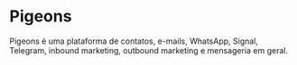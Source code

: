 # Pigeons

Pigeons é uma plataforma de contatos, e-mails, WhatsApp, Signal, Telegram, inbound marketing, outbound marketing e mensageria em geral.


